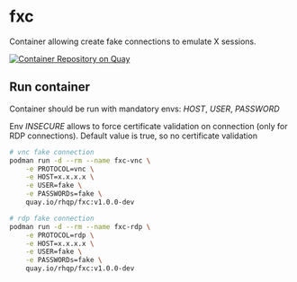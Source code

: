 # fxc

Container allowing create fake connections to emulate X sessions. 

[![Container Repository on Quay](https://quay.io/repository/rhqp/fxc/status "Container Repository on Quay")](https://quay.io/repository/rhqp/fxc)

## Run container

Container should be run with mandatory envs: *HOST*, *USER*, *PASSWORD*  

Env *INSECURE* allows to force certificate validation on connection (only for RDP connections). Default value is true, so no certificate validation  

```bash
# vnc fake connection
podman run -d --rm --name fxc-vnc \
    -e PROTOCOL=vnc \
    -e HOST=x.x.x.x \
    -e USER=fake \
    -e PASSWORDs=fake \
    quay.io/rhqp/fxc:v1.0.0-dev

# rdp fake connection
podman run -d --rm --name fxc-rdp \
    -e PROTOCOL=rdp \
    -e HOST=x.x.x.x \
    -e USER=fake \
    -e PASSWORDs=fake \
    quay.io/rhqp/fxc:v1.0.0-dev
```
